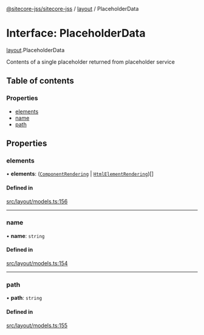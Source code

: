 [@sitecore-jss/sitecore-jss](../README.md) / [layout](../modules/layout.md) / PlaceholderData

# Interface: PlaceholderData

[layout](../modules/layout.md).PlaceholderData

Contents of a single placeholder returned from placeholder service

## Table of contents

### Properties

- [elements](layout.PlaceholderData.md#elements)
- [name](layout.PlaceholderData.md#name)
- [path](layout.PlaceholderData.md#path)

## Properties

### elements

• **elements**: ([`ComponentRendering`](layout.ComponentRendering.md) \| [`HtmlElementRendering`](layout.HtmlElementRendering.md))[]

#### Defined in

[src/layout/models.ts:156](https://github.com/Sitecore/jss/blob/876dae504/packages/sitecore-jss/src/layout/models.ts#L156)

---

### name

• **name**: `string`

#### Defined in

[src/layout/models.ts:154](https://github.com/Sitecore/jss/blob/876dae504/packages/sitecore-jss/src/layout/models.ts#L154)

---

### path

• **path**: `string`

#### Defined in

[src/layout/models.ts:155](https://github.com/Sitecore/jss/blob/876dae504/packages/sitecore-jss/src/layout/models.ts#L155)
